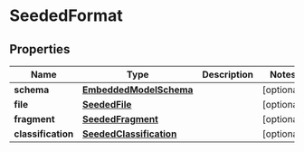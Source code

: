 
# SeededFormat

## Properties
Name | Type | Description | Notes
------------ | ------------- | ------------- | -------------
**schema** | [**EmbeddedModelSchema**](EmbeddedModelSchema.md) |  |  [optional]
**file** | [**SeededFile**](SeededFile.md) |  |  [optional]
**fragment** | [**SeededFragment**](SeededFragment.md) |  |  [optional]
**classification** | [**SeededClassification**](SeededClassification.md) |  |  [optional]



